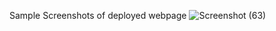 Sample Screenshots of deployed webpage
![Screenshot (63)](https://github.com/user-attachments/assets/98e186c6-06bc-4e20-8d60-c2afd45120fe)
